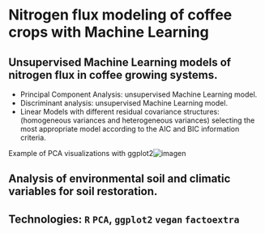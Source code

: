 # Nitrogen flux modeling of coffee crops with Machine Learning


## Unsupervised Machine Learning models of nitrogen flux in coffee growing systems.

* Principal Component Analysis: unsupervised Machine Learning model.
* Discriminant analysis: unsupervised Machine Learning model.
* Linear Models with different residual covariance structures: (homogeneous variances and heterogeneous variances) selecting the most appropriate model according to the AIC and BIC information criteria.

Example of PCA visualizations with ggplot2![imagen](https://user-images.githubusercontent.com/110174766/217557232-add7c5fd-adea-44f4-bfa8-62b7ef7ca90d.png)


## Analysis of environmental soil and climatic variables for soil restoration.  

## Technologies: `R` `PCA`, `ggplot2` `vegan` `factoextra`
